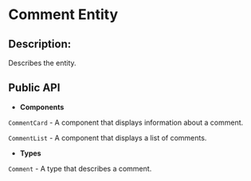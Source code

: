 # Comment Entity

## Description:

Describes the entity.

## Public API
- **Components**

`CommentCard` - A component that displays information about a comment.

`CommentList` - A component that displays a list of comments.

- **Types**

`Comment` - A type that describes a comment.





